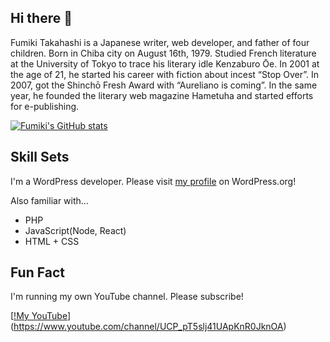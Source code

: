 ## Hi there 👋

Fumiki Takahashi is a Japanese writer, web developer, and father of four children. Born in Chiba city on August 16th, 1979. Studied French literature at the University of Tokyo to trace his literary idle Kenzaburo Ōe. In 2001 at the age of 21, he started his career with fiction about incest “Stop Over”. In 2007, got the Shinchō Fresh Award with “Aureliano is coming”. In the same year, he founded the literary web magazine Hametuha and started efforts for e-publishing.

[![Fumiki's GitHub stats](https://github-readme-stats.vercel.app/api?username=fumikito)](https://github.com/anuraghazra/github-readme-stats)


## Skill Sets

I'm a WordPress developer. Please visit [my profile](https://profiles.wordpress.org/takahashi_fumiki/) on WordPress.org!

Also familiar with...

- PHP
- JavaScript(Node, React)
- HTML + CSS

## Fun Fact

I'm running my own YouTube channel. Please subscribe!

[[!My YouTube](http://img.youtube.com/vi/To6FawdKFwM/maxresdefault.jpg)](https://www.youtube.com/channel/UCP_pT5slj41UApKnR0JknOA)
